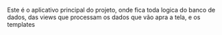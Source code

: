 Este é o aplicativo principal do projeto, onde fica toda logica do banco de dados, das views que processam os dados que vão apra a tela, e os templates